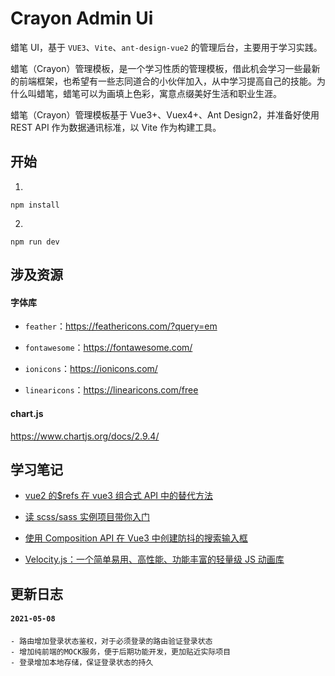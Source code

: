 # Crayon Admin Ui

蜡笔 UI，基于 `VUE3`、`Vite`、`ant-design-vue2` 的管理后台，主要用于学习实践。

蜡笔（Crayon）管理模板，是一个学习性质的管理模板，借此机会学习一些最新的前端框架，也希望有一些志同道合的小伙伴加入，从中学习提高自己的技能。为什么叫蜡笔，蜡笔可以为画填上色彩，寓意点缀美好生活和职业生涯。

蜡笔（Crayon）管理模板基于 Vue3+、Vuex4+、Ant Design2，并准备好使用 REST API 作为数据通讯标准，以 Vite 作为构建工具。

## 开始

1.

```
npm install
```

2.

```
npm run dev
```

## 涉及资源

#### 字体库

-   `feather`：https://feathericons.com/?query=em

-   `fontawesome`：https://fontawesome.com/

-   `ionicons`：https://ionicons.com/

-   `linearicons`：https://linearicons.com/free

#### chart.js

https://www.chartjs.org/docs/2.9.4/

## 学习笔记

-   [vue2 的$refs 在 vue3 组合式 API 中的替代方法](https://www.devpoint.cn/article/268.shtml)

-   [读 scss/sass 实例项目带你入门](https://www.devpoint.cn/article/267.shtml)

-   [使用 Composition API 在 Vue3 中创建防抖的搜索输入框](https://www.devpoint.cn/article/265.shtml)

-   [Velocity.js：一个简单易用、高性能、功能丰富的轻量级 JS 动画库](https://www.devpoint.cn/article/263.shtml)

## 更新日志

#### `2021-05-08`

    - 路由增加登录状态鉴权，对于必须登录的路由验证登录状态
    - 增加纯前端的MOCK服务，便于后期功能开发，更加贴近实际项目
    - 登录增加本地存储，保证登录状态的持久
